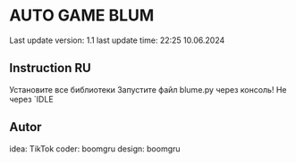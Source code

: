 # AUTO GAME BLUM 

Last update version: 1.1
last update time: 22:25 10.06.2024

## Instruction RU

Установите все библиотеки
Запустите файл blume.py через консоль! Не через `IDLE  

## Autor

idea: TikTok
coder: boomgru 
design: boomgru
